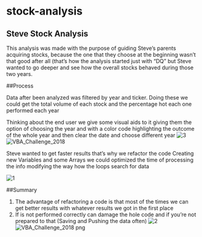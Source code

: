 # stock-analysis
## Steve Stock Analysis  



This analysis was made with the purpose of guiding Steve’s parents acquiring stocks, because the one that they choose at the beginning wasn’t that good after all (that’s how the analysis started just with “DQ” but Steve wanted to go deeper and see how the overall stocks behaved during those two years.

##Process

Data after been analyzed was filtered by year and ticker.
Doing these we could get the total volume of each stock and the percentage hot each one performed each year

Thinking about the end user we give some visual aids to it giving them the option of choosing the year and with a color code highlighting the outcome of the whole year and then clear the date and choose different year
![3](https://user-images.githubusercontent.com/114957364/196841359-d217a23d-4841-4788-9e90-24030d761460.png)
![VBA_Challenge_2018](https://user-images.githubusercontent.com/114957364/196841492-85f39d3d-0acc-4daf-b424-641e4f1d3281.png)

Steve wanted to get faster results that’s why we refactor the code
Creating new Variables and some Arrays we could optimized the time of processing the info modifying the way how the loops search for data  


![1](https://user-images.githubusercontent.com/114957364/196841378-3b30eece-9ef2-4273-a075-c7e8e415fe15.png)



##Summary
1.	The advantage of refactoring a code is that most of the times we can get better results with whatever results we got in the first place 
2.	If is not performed correctly can damage the hole code and if you’re not prepared to that (Saving and Pushing the data often)
![2](https://user-images.githubusercontent.com/114957364/196841398-db30982e-8fc8-47b5-bf67-0b510deaf0dd.png)
![VBA_Challenge_2018 png](https://user-images.githubusercontent.com/114957364/196841473-33b619e4-dc49-454f-8943-d59270deaa01.png)
